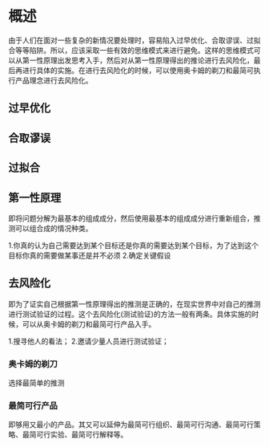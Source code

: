 # 概述
由于人们在面对一些复杂的新情况要处理时，容易陷入过早优化、合取谬误、过拟合等等陷阱。所以，应该采取一些有效的思维模式来进行避免。这样的思维模式可以从第一性原理出发思考入手，然后对从第一性原理得出的推论进行去风险化，最后再进行具体的实施。在进行去风险化的时候，可以使用奥卡姆的剃刀和最简可执行产品理念进行去风险化。

## 过早优化
## 合取谬误
## 过拟合

## 第一性原理
即将问题分解为最基本的组成成分，然后使用最基本的组成成分进行重新组合，推测可以组合成的情况种类。

1.你真的认为自己需要达到某个目标还是你真的需要达到某个目标，为了达到这个目标你真的需要做某事还是并不必须
2.确定关键假设

## 去风险化
即为了证实自己根据第一性原理得出的推测是正确的，在现实世界中对自己的推测进行测试验证的过程。这个去风险化(测试验证)的方法一般有两条。具体实施的时候，可以从奥卡姆的剃刀和最简可行产品入手。

1.搜寻他人的看法；
2.邀请少量人员进行测试验证；

### 奥卡姆的剃刀
选择最简单的推测

### 最简可行产品
即够用又最小的产品。其又可以延伸为最简可行组织、最简可行沟通、最简可行策略、最简可行实验、最简可行解释等。
